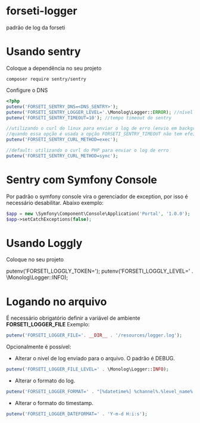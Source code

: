 # forseti-logger
padrão de log da forseti

# Usando sentry

Coloque a dependência no seu projeto

```
composer require sentry/sentry
```

Configure o DNS

```php
<?php
putenv('FORSETI_SENTRY_DNS=<DNS_SENTRY>');
putenv('FORSETI_SENTRY_LOGGER_LEVEL='.\Monolog\Logger::ERROR); //nível do erro a ser reportado
putenv('FORSETI_SENTRY_TIMEOUT=10'); //tempo timeout do sentry

//utilizando o curl do linux para enviar o log de erro (envio em background)
//quando essa opção é usada a opção FORSETI_SENTRY_TIMEOUT não tem efeito (limitação do sentry client sdk)
putenv('FORSETI_SENTRY_CURL_METHOD=exec');

//default: utilizando o curl do PHP para enviar o log de erro
putenv('FORSETI_SENTRY_CURL_METHOD=sync');
```

# Sentry com Symfony Console

Por padrão o symfony console vira o gerenciador de exception, por isso é necessário desabilitar. Abaixo exemplo:

```php
$app = new \Symfony\Component\Console\Application('Portal', '1.0.0');
$app->setCatchExceptions(false);
```

# Usando Loggly

Coloque no seu projeto

putenv('FORSETI_LOGGLY_TOKEN=');
putenv('FORSETI_LOGGLY_LEVEL=' . \Monolog\Logger::INFO);

# Logando no arquivo

É necessário obrigatório definir a variável de ambiente **FORSETI_LOGGER_FILE**
Exemplo:
```php
putenv('FORSETI_LOGGER_FILE='. __DIR__ . '/resources/logger.log');
```

Opcionalmente é possível:

- Alterar o nivel de log enviado para o arquivo. O padrão é DEBUG.
```php
putenv('FORSETI_LOGGER_FILE_LEVEL=' . \Monolog\Logger::INFO);
```

- Alterar o formato do log.
```php
putenv('FORSETI_LOGGER_FORMAT=' . "[%datetime%] %channel%.%level_name%: %message% %context% %extra%\n");
```
 
- Alterar o formato do timestamp.
```php
putenv('FORSETI_LOGGER_DATEFORMAT=' . 'Y-m-d H:i:s');
```
